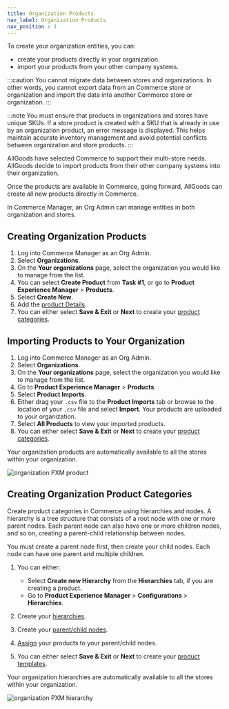 ```yaml
---
title: Organization Products
nav_label: Organization Products
nav_position : 1
---
```


To create your organization entities, you can:

- create your products directly in your organization.
- import your products from your other company systems.

:::caution
You cannot migrate data between stores and organizations. In other words, you cannot export data from an Commerce store or organization and import the data into another Commerce store or organization.
:::

:::note
You must ensure that products in organizations and stores have unique SKUs. If a store product is created with a SKU that is already in use by an organization product, an error message is displayed. This helps maintain accurate inventory management and avoid potential conflicts between organization and store products.
:::

AllGoods have selected Commerce to support their multi-store needs. AllGoods decide to import products from their other company systems into their organization.

Once the products are available in Commerce, going forward, AllGoods can create all new products directly in Commerce.

In Commerce Manager, an Org Admin can manage entities in both organization and stores.

## Creating Organization Products

1. Log into Commerce Manager as an Org Admin.
1. Select **Organizations**.
1. On the **Your organizations** page, select the organization you would like to manage from the list.
1. You can select **Create Product** from **Task #1**, or go to **Product Experience Manager** > **Products**.
1. Select **Create New**. 
1. Add the [product Details](/docs/commerce-manager/product-experience-manager/Products/add-product-details).
1. You can either select **Save & Exit** or **Next** to create your [product categories](#creating-product-categories).

## Importing Products to Your Organization

1. Log into Commerce Manager as an Org Admin.
1. Select **Organizations**.
1. On the **Your organizations** page, select the organization you would like to manage from the list.
1. Go to **Product Experience Manager** > **Products**.
1. Select **Product Imports**.
1. Either drag your `.csv` file to the **Product Imports** tab or browse to the location of your `.csv` file and select **Import**. Your products are uploaded to your organization.
1. Select **All Products** to view your imported products.
1. You can either select **Save & Exit** or **Next** to create your [product categories](#creating-product-categories).

Your organization products are automatically available to all the stores within your organization.

![organization PXM product](/assets/org_products.png)

## Creating Organization Product Categories

Create product categories in Commerce using hierarchies and nodes. A hierarchy is a tree structure that consists of a root node with one or more parent nodes. Each parent node can also have one or more children nodes, and so on, creating a parent-child relationship between nodes.

You must create a parent node first, then create your child nodes. Each node can have one parent and multiple children.

1. You can either:

    - Select **Create new Hierarchy** from the **Hierarchies** tab, if you are creating a product.
    - Go to **Product Experience Manager** > **Configurations** > **Hierarchies**.
   
1. Create your [hierarchies](/docs/pxm/hierarchies/hierarchy#creating-hierarchies).
1. Create your [parent/child nodes](/docs/pxm/hierarchies/hierarchy#creating-parent-child-nodes).
1. [Assign](/docs/pxm/hierarchies/hierarchy#assigning-products-to-nodes) your products to your parent/child nodes.
1. You can either select **Save & Exit** or **Next** to create your [product templates](/docs/commerce-manager/Organizations/org-pxm-entities-in-commerce-manager/create-org_pxm_templates).

Your organization hierarchies are automatically available to all the stores within your organization.

![organization PXM hierarchy](/assets/org_hierarchy.png)






